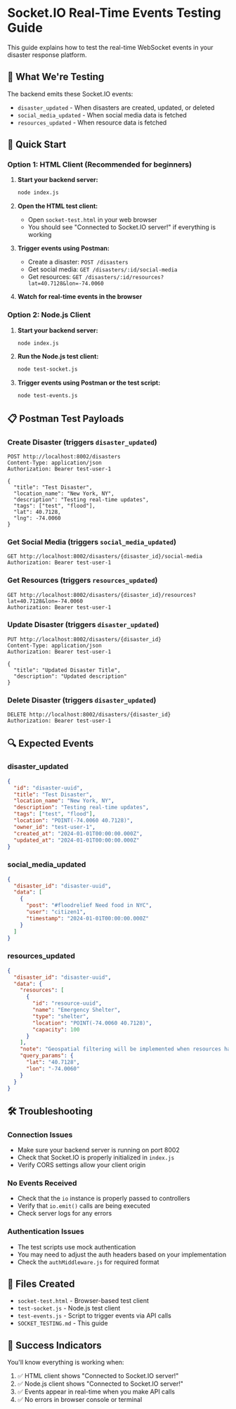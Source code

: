 # Socket.IO Real-Time Events Testing Guide

This guide explains how to test the real-time WebSocket events in your disaster response platform.

## 🎯 What We're Testing

The backend emits these Socket.IO events:
- `disaster_updated` - When disasters are created, updated, or deleted
- `social_media_updated` - When social media data is fetched
- `resources_updated` - When resource data is fetched

## 🚀 Quick Start

### Option 1: HTML Client (Recommended for beginners)

1. **Start your backend server:**
   ```bash
   node index.js
   ```

2. **Open the HTML test client:**
   - Open `socket-test.html` in your web browser
   - You should see "Connected to Socket.IO server!" if everything is working

3. **Trigger events using Postman:**
   - Create a disaster: `POST /disasters`
   - Get social media: `GET /disasters/:id/social-media`
   - Get resources: `GET /disasters/:id/resources?lat=40.7128&lon=-74.0060`

4. **Watch for real-time events in the browser**

### Option 2: Node.js Client

1. **Start your backend server:**
   ```bash
   node index.js
   ```

2. **Run the Node.js test client:**
   ```bash
   node test-socket.js
   ```

3. **Trigger events using Postman or the test script:**
   ```bash
   node test-events.js
   ```

## 📋 Postman Test Payloads

### Create Disaster (triggers `disaster_updated`)
```http
POST http://localhost:8002/disasters
Content-Type: application/json
Authorization: Bearer test-user-1

{
  "title": "Test Disaster",
  "location_name": "New York, NY",
  "description": "Testing real-time updates",
  "tags": ["test", "flood"],
  "lat": 40.7128,
  "lng": -74.0060
}
```

### Get Social Media (triggers `social_media_updated`)
```http
GET http://localhost:8002/disasters/{disaster_id}/social-media
Authorization: Bearer test-user-1
```

### Get Resources (triggers `resources_updated`)
```http
GET http://localhost:8002/disasters/{disaster_id}/resources?lat=40.7128&lon=-74.0060
Authorization: Bearer test-user-1
```

### Update Disaster (triggers `disaster_updated`)
```http
PUT http://localhost:8002/disasters/{disaster_id}
Content-Type: application/json
Authorization: Bearer test-user-1

{
  "title": "Updated Disaster Title",
  "description": "Updated description"
}
```

### Delete Disaster (triggers `disaster_updated`)
```http
DELETE http://localhost:8002/disasters/{disaster_id}
Authorization: Bearer test-user-1
```

## 🔍 Expected Events

### disaster_updated
```json
{
  "id": "disaster-uuid",
  "title": "Test Disaster",
  "location_name": "New York, NY",
  "description": "Testing real-time updates",
  "tags": ["test", "flood"],
  "location": "POINT(-74.0060 40.7128)",
  "owner_id": "test-user-1",
  "created_at": "2024-01-01T00:00:00.000Z",
  "updated_at": "2024-01-01T00:00:00.000Z"
}
```

### social_media_updated
```json
{
  "disaster_id": "disaster-uuid",
  "data": [
    {
      "post": "#floodrelief Need food in NYC",
      "user": "citizen1",
      "timestamp": "2024-01-01T00:00:00.000Z"
    }
  ]
}
```

### resources_updated
```json
{
  "disaster_id": "disaster-uuid",
  "data": {
    "resources": [
      {
        "id": "resource-uuid",
        "name": "Emergency Shelter",
        "type": "shelter",
        "location": "POINT(-74.0060 40.7128)",
        "capacity": 100
      }
    ],
    "note": "Geospatial filtering will be implemented when resources have location data",
    "query_params": {
      "lat": "40.7128",
      "lon": "-74.0060"
    }
  }
}
```

## 🛠️ Troubleshooting

### Connection Issues
- Make sure your backend server is running on port 8002
- Check that Socket.IO is properly initialized in `index.js`
- Verify CORS settings allow your client origin

### No Events Received
- Check that the `io` instance is properly passed to controllers
- Verify that `io.emit()` calls are being executed
- Check server logs for any errors

### Authentication Issues
- The test scripts use mock authentication
- You may need to adjust the auth headers based on your implementation
- Check the `authMiddleware.js` for required format

## 📁 Files Created

- `socket-test.html` - Browser-based test client
- `test-socket.js` - Node.js test client
- `test-events.js` - Script to trigger events via API calls
- `SOCKET_TESTING.md` - This guide

## 🎉 Success Indicators

You'll know everything is working when:
1. ✅ HTML client shows "Connected to Socket.IO server!"
2. ✅ Node.js client shows "Connected to Socket.IO server!"
3. ✅ Events appear in real-time when you make API calls
4. ✅ No errors in browser console or terminal 
